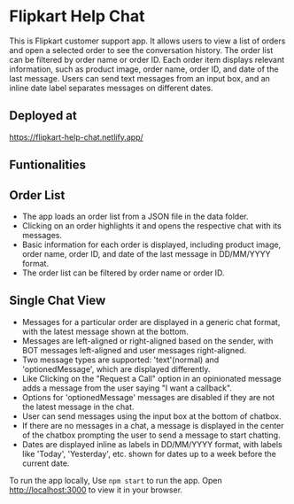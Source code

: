 # Flipkart Help Chat

This is Flipkart customer support app. It allows users to view a list of orders and open a selected order to see the conversation history. The order list can be filtered by order name or order ID. Each order item displays relevant information, such as product image, order name, order ID, and date of the last message. Users can send text messages from an input box, and an inline date label separates messages on different dates.

## Deployed at

https://flipkart-help-chat.netlify.app/

## Funtionalities

## Order List

- The app loads an order list from a JSON file in the data folder.
- Clicking on an order highlights it and opens the respective chat with its messages.
- Basic information for each order is displayed, including product image, order name, order ID, and date of the last message in DD/MM/YYYY format.
- The order list can be filtered by order name or order ID.

## Single Chat View

- Messages for a particular order are displayed in a generic chat format, with the latest message shown at the bottom.
- Messages are left-aligned or right-aligned based on the sender, with BOT messages left-aligned and user messages right-aligned.
- Two message types are supported: 'text'(normal) and 'optionedMessage', which are displayed differently.
- Like Clicking on the "Request a Call" option in an opinionated message adds a message from the user saying "I want a callback".
- Options for 'optionedMessage' messages are disabled if they are not the latest message in the chat.
- User can send messages using the input box at the bottom of chatbox.
- If there are no messages in a chat, a message is displayed in the center of the chatbox prompting the user to send a message to start chatting.
- Dates are displayed inline as labels in DD/MM/YYYY format, with labels like 'Today', 'Yesterday', etc. shown for dates up to a week before the current date.

To run the app locally, Use `npm start` to run the app. Open [http://localhost:3000](http://localhost:3000) to view it in your browser.
